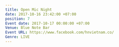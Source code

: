 ```yaml
---
title: Open Mic Night
date: 2017-10-16 23:42:00 +07:00
position: 7
Event date: 2017-10-17 00:00:00 +07:00
Venue: Blue Note Bar
Event URL: https://www.facebook.com/hnvietnam.co/
Genre: LIVE
---
```


